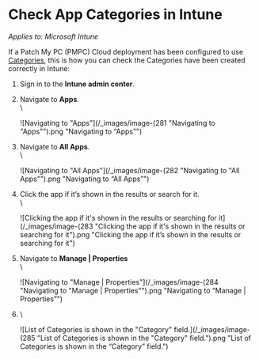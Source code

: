 # Check App Categories in Intune

_Applies to: Microsoft Intune_

If a Patch My PC (PMPC) Cloud deployment has been configured to use [Categories](../../cloud-deployments/deploying-an-app-using-cloud/cloud-configurations-deployment-tab/categories-deployments.md), this is how you can check the Categories have been created correctly in Intune:

1. Sign in to the **Intune admin center**.
2.  Navigate to **Apps**.\
    \


    ![Navigating to "Apps"](/_images/image-(281 "Navigating to \"Apps\"").png "Navigating to “Apps”")


3.  Navigate to **All Apps**.\
    \


    ![Navigating to "All Apps"](/_images/image-(282 "Navigating to \"All Apps\"").png "Navigating to “All Apps”")


4.  Click the app if it’s shown in the results or search for it.\
    \


    ![Clicking the app if it's shown in the results or searching for it](/_images/image-(283 "Clicking the app if it's shown in the results or searching for it").png "Clicking the app if it’s shown in the results or searching for it")


5.  Navigate to **Manage | Properties**\
    \


    ![Navigating to "Manage | Properties"](/_images/image-(284 "Navigating to \"Manage | Properties\"").png "Navigating to “Manage | Properties”")




6.  \


    ![List of Categories is shown in the "Category" field.](/_images/image-(285 "List of Categories is shown in the \"Category\" field.").png "List of Categories is shown in the “Category” field.")